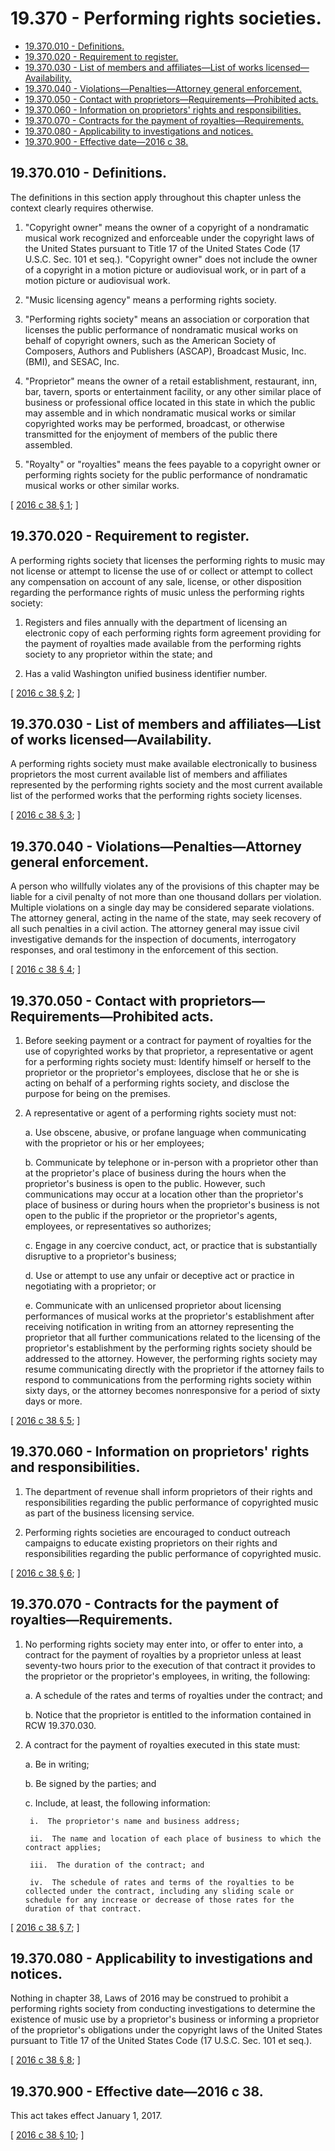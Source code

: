 # 19.370 - Performing rights societies.
* [19.370.010 - Definitions.](#19370010---definitions)
* [19.370.020 - Requirement to register.](#19370020---requirement-to-register)
* [19.370.030 - List of members and affiliates—List of works licensed—Availability.](#19370030---list-of-members-and-affiliateslist-of-works-licensedavailability)
* [19.370.040 - Violations—Penalties—Attorney general enforcement.](#19370040---violationspenaltiesattorney-general-enforcement)
* [19.370.050 - Contact with proprietors—Requirements—Prohibited acts.](#19370050---contact-with-proprietorsrequirementsprohibited-acts)
* [19.370.060 - Information on proprietors' rights and responsibilities.](#19370060---information-on-proprietors-rights-and-responsibilities)
* [19.370.070 - Contracts for the payment of royalties—Requirements.](#19370070---contracts-for-the-payment-of-royaltiesrequirements)
* [19.370.080 - Applicability to investigations and notices.](#19370080---applicability-to-investigations-and-notices)
* [19.370.900 - Effective date—2016 c 38.](#19370900---effective-date2016-c-38)
## 19.370.010 - Definitions.
The definitions in this section apply throughout this chapter unless the context clearly requires otherwise.

1. "Copyright owner" means the owner of a copyright of a nondramatic musical work recognized and enforceable under the copyright laws of the United States pursuant to Title 17 of the United States Code (17 U.S.C. Sec. 101 et seq.). "Copyright owner" does not include the owner of a copyright in a motion picture or audiovisual work, or in part of a motion picture or audiovisual work.

2. "Music licensing agency" means a performing rights society.

3. "Performing rights society" means an association or corporation that licenses the public performance of nondramatic musical works on behalf of copyright owners, such as the American Society of Composers, Authors and Publishers (ASCAP), Broadcast Music, Inc. (BMI), and SESAC, Inc.

4. "Proprietor" means the owner of a retail establishment, restaurant, inn, bar, tavern, sports or entertainment facility, or any other similar place of business or professional office located in this state in which the public may assemble and in which nondramatic musical works or similar copyrighted works may be performed, broadcast, or otherwise transmitted for the enjoyment of members of the public there assembled.

5. "Royalty" or "royalties" means the fees payable to a copyright owner or performing rights society for the public performance of nondramatic musical works or other similar works.

\[ [2016 c 38 § 1](http://lawfilesext.leg.wa.gov/biennium/2015-16/Pdf/Bills/Session%20Laws/House/1763-S2.SL.pdf?cite=2016%20c%2038%20§%201); \]

## 19.370.020 - Requirement to register.
A performing rights society that licenses the performing rights to music may not license or attempt to license the use of or collect or attempt to collect any compensation on account of any sale, license, or other disposition regarding the performance rights of music unless the performing rights society:

1. Registers and files annually with the department of licensing an electronic copy of each performing rights form agreement providing for the payment of royalties made available from the performing rights society to any proprietor within the state; and

2. Has a valid Washington unified business identifier number.

\[ [2016 c 38 § 2](http://lawfilesext.leg.wa.gov/biennium/2015-16/Pdf/Bills/Session%20Laws/House/1763-S2.SL.pdf?cite=2016%20c%2038%20§%202); \]

## 19.370.030 - List of members and affiliates—List of works licensed—Availability.
A performing rights society must make available electronically to business proprietors the most current available list of members and affiliates represented by the performing rights society and the most current available list of the performed works that the performing rights society licenses.

\[ [2016 c 38 § 3](http://lawfilesext.leg.wa.gov/biennium/2015-16/Pdf/Bills/Session%20Laws/House/1763-S2.SL.pdf?cite=2016%20c%2038%20§%203); \]

## 19.370.040 - Violations—Penalties—Attorney general enforcement.
A person who willfully violates any of the provisions of this chapter may be liable for a civil penalty of not more than one thousand dollars per violation. Multiple violations on a single day may be considered separate violations. The attorney general, acting in the name of the state, may seek recovery of all such penalties in a civil action. The attorney general may issue civil investigative demands for the inspection of documents, interrogatory responses, and oral testimony in the enforcement of this section.

\[ [2016 c 38 § 4](http://lawfilesext.leg.wa.gov/biennium/2015-16/Pdf/Bills/Session%20Laws/House/1763-S2.SL.pdf?cite=2016%20c%2038%20§%204); \]

## 19.370.050 - Contact with proprietors—Requirements—Prohibited acts.
1. Before seeking payment or a contract for payment of royalties for the use of copyrighted works by that proprietor, a representative or agent for a performing rights society must: Identify himself or herself to the proprietor or the proprietor's employees, disclose that he or she is acting on behalf of a performing rights society, and disclose the purpose for being on the premises.

2. A representative or agent of a performing rights society must not:

    a.  Use obscene, abusive, or profane language when communicating with the proprietor or his or her employees;

    b.  Communicate by telephone or in-person with a proprietor other than at the proprietor's place of business during the hours when the proprietor's business is open to the public. However, such communications may occur at a location other than the proprietor's place of business or during hours when the proprietor's business is not open to the public if the proprietor or the proprietor's agents, employees, or representatives so authorizes;

    c.  Engage in any coercive conduct, act, or practice that is substantially disruptive to a proprietor's business;

    d.  Use or attempt to use any unfair or deceptive act or practice in negotiating with a proprietor; or

    e.  Communicate with an unlicensed proprietor about licensing performances of musical works at the proprietor's establishment after receiving notification in writing from an attorney representing the proprietor that all further communications related to the licensing of the proprietor's establishment by the performing rights society should be addressed to the attorney. However, the performing rights society may resume communicating directly with the proprietor if the attorney fails to respond to communications from the performing rights society within sixty days, or the attorney becomes nonresponsive for a period of sixty days or more.

\[ [2016 c 38 § 5](http://lawfilesext.leg.wa.gov/biennium/2015-16/Pdf/Bills/Session%20Laws/House/1763-S2.SL.pdf?cite=2016%20c%2038%20§%205); \]

## 19.370.060 - Information on proprietors' rights and responsibilities.
1. The department of revenue shall inform proprietors of their rights and responsibilities regarding the public performance of copyrighted music as part of the business licensing service.

2. Performing rights societies are encouraged to conduct outreach campaigns to educate existing proprietors on their rights and responsibilities regarding the public performance of copyrighted music.

\[ [2016 c 38 § 6](http://lawfilesext.leg.wa.gov/biennium/2015-16/Pdf/Bills/Session%20Laws/House/1763-S2.SL.pdf?cite=2016%20c%2038%20§%206); \]

## 19.370.070 - Contracts for the payment of royalties—Requirements.
1. No performing rights society may enter into, or offer to enter into, a contract for the payment of royalties by a proprietor unless at least seventy-two hours prior to the execution of that contract it provides to the proprietor or the proprietor's employees, in writing, the following:

    a.  A schedule of the rates and terms of royalties under the contract; and

    b.  Notice that the proprietor is entitled to the information contained in RCW 19.370.030.

2. A contract for the payment of royalties executed in this state must:

    a.  Be in writing;

    b.  Be signed by the parties; and

    c.  Include, at least, the following information:

        i.  The proprietor's name and business address;

        ii.  The name and location of each place of business to which the contract applies;

        iii.  The duration of the contract; and

        iv.  The schedule of rates and terms of the royalties to be collected under the contract, including any sliding scale or schedule for any increase or decrease of those rates for the duration of that contract.

\[ [2016 c 38 § 7](http://lawfilesext.leg.wa.gov/biennium/2015-16/Pdf/Bills/Session%20Laws/House/1763-S2.SL.pdf?cite=2016%20c%2038%20§%207); \]

## 19.370.080 - Applicability to investigations and notices.
Nothing in chapter 38, Laws of 2016 may be construed to prohibit a performing rights society from conducting investigations to determine the existence of music use by a proprietor's business or informing a proprietor of the proprietor's obligations under the copyright laws of the United States pursuant to Title 17 of the United States Code (17 U.S.C. Sec. 101 et seq.).

\[ [2016 c 38 § 8](http://lawfilesext.leg.wa.gov/biennium/2015-16/Pdf/Bills/Session%20Laws/House/1763-S2.SL.pdf?cite=2016%20c%2038%20§%208); \]

## 19.370.900 - Effective date—2016 c 38.
This act takes effect January 1, 2017.

\[ [2016 c 38 § 10](http://lawfilesext.leg.wa.gov/biennium/2015-16/Pdf/Bills/Session%20Laws/House/1763-S2.SL.pdf?cite=2016%20c%2038%20§%2010); \]


